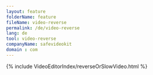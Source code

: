 ```yaml
---
layout: feature
folderName: feature
fileName: video-reverse
permalink: /de/video-reverse
lang: de
tool: video-reverse
companyName: safevideokit
domain : com
---
```


{% include VideoEditorIndex/reverseOrSlowVideo.html %}

   